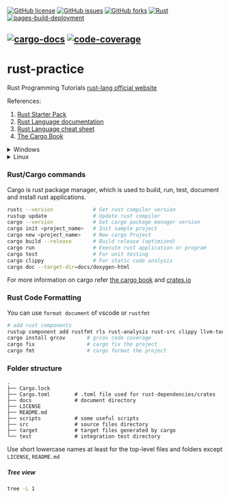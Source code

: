 <a href="https://github.com/Neeraj2K18/rust-practice/blob/main/LICENSE"><img alt="GitHub license" src="https://img.shields.io/github/license/Neeraj2K18/rust-practice"></a>
<a href="https://github.com/Neeraj2K18/rust-practice/issues"><img alt="GitHub issues" src="https://img.shields.io/github/issues/Neeraj2K18/rust-practice"></a>
<a href="https://github.com/Neeraj2K18/rust-practice/network"><img alt="GitHub forks" src="https://img.shields.io/github/forks/Neeraj2K18/rust-practice"></a>
[![Rust](https://github.com/Neeraj2K18/rust-practice/actions/workflows/rust.yml/badge.svg?branch=main)](https://github.com/Neeraj2K18/rust-practice/actions/workflows/rust.yml)
[![pages-build-deployment](https://github.com/Neeraj2K18/rust-practice/actions/workflows/pages/pages-build-deployment/badge.svg?branch=main)](https://github.com/Neeraj2K18/rust-practice/actions/workflows/pages/pages-build-deployment)

[![cargo-docs](https://img.shields.io/badge/cargo--docs-deployed-yellow.svg?branch=main)](https://neeraj2k18.github.io/rust-practice/docs/doxygen-html/doc/rust_practice/index.html)
[![code-coverage](https://neeraj2k18.github.io/rust-practice/docs/gcov-html/badges/plastic.svg?branch=main)](https://neeraj2k18.github.io/rust-practice/docs/gcov-html/index.html)
---
# rust-practice

Rust Programming Tutorials [rust-lang official website](https://www.rust-lang.org/)

References:
  1. [Rust Starter Pack](https://opheron.github.io/rust-starter-pack/)
  2. [Rust Language documentation](http://rust-lang.github.io/rustup/index.html)
  3. [Rust Language cheat sheet](https://cheats.rs/)
  4. [The Cargo Book](https://doc.rust-lang.org/cargo/)

<details>
  <summary>Windows</summary>

  ### Installation
Download and install `rustup_init.exe` [Installer](https://win.rustup.rs/x86_64) <br>
Pre-requisite [Build Tools for Visual Studio 2022](https://visualstudio.microsoft.com/downloads/?q=build+tools)

VS Code Extn: <br>
[Rust](https://marketplace.visualstudio.com/items?itemName=rust-lang.rust) <br>
[rust-analyzer](https://marketplace.visualstudio.com/items?itemName=matklad.rust-analyzer)
</details>

<details>
  <summary>Linux</summary>

### Installation
```bash
curl --proto '=https' --tlsv1.2 -sSf https://sh.rustup.rs | sh
```
</details>

### Rust/Cargo commands
Cargo is rust package manager, which is used to build, run, test, document and install rust applications.
```bash
rustc --version             # Get rust compiler version
rustup update               # Update rust compiler
cargo --version             # Get cargo package manager version
cargo init <project_name>   # Init sample project
cargo new <project_name>    # New cargo Project
cargo build --release       # Build release (optimized)
cargo run                   # Execute rust application or program
cargo test                  # For unit testing
cargo clippy                # For static code analysis
cargo doc --target-dir=docs/doxygen-html
```
For more information on cargo refer [the cargo book](https://doc.rust-lang.org/cargo/) and [crates.io](https://crates.io/)
### Rust Code Formatting
You can use `format document` of vscode or `rustfmt`
```bash
# add rust components
rustup component add rustfmt rls rust-analysis rust-src clippy llvm-tools-preview
cargo install grcov       # grcov code coverage
cargo fix                 # cargo fix the project
cargo fmt                 # cargo format the project
```

### Folder structure
    .
    ├── Cargo.lock
    ├── Cargo.toml        # .toml file used for rust-dependencies/crates
    ├── docs              # document directory
    ├── LICENSE
    ├── README.md
    ├── scripts           # some useful scripts
    ├── src               # source files directory
    ├── target            # target files generated by cargo
    └── test              # integration test directory

Use short lowercase names at least for the top-level files and folders except `LICENSE`, `README.md`
##### Tree view
```bash
tree -L 1
```
